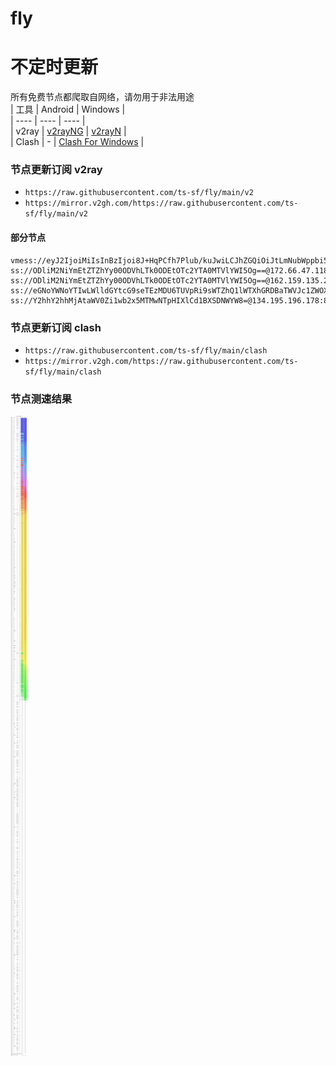 # fly
# 不定时更新
所有免费节点都爬取自网络，请勿用于非法用途  
|  工具  | Android  | Windows  |  
|  ----  | ----   | ----  |  
| v2ray  | [v2rayNG](https://github.com/2dust/v2rayNG/releases) | [v2rayN](https://github.com/2dust/v2rayN/releases) |  
| Clash  | - | [Clash For Windows](https://github.com/2dust/clashN/releases) | 
  
### 节点更新订阅  v2ray
- `https://raw.githubusercontent.com/ts-sf/fly/main/v2`  
- `https://mirror.v2gh.com/https://raw.githubusercontent.com/ts-sf/fly/main/v2`  

#### 部分节点  
``` 
vmess://eyJ2IjoiMiIsInBzIjoi8J+HqPCfh7Plub/kuJwiLCJhZGQiOiJtLmNubWppbi5uZXQiLCJwb3J0IjoiMTY2MzIiLCJpZCI6IjJiOGNmYjdiLWQzZTctNDUyNS04NDE4LWUxM2E5YjhmZDczYiIsImFpZCI6IjAiLCJzY3kiOiJhdXRvIiwibmV0Ijoid3MiLCJ0eXBlIjoibm9uZSIsImhvc3QiOiJkY2VmMjc4MjMzNDM0YTE1YzM1ODdlZjk5OGRkMTE5ZC5tb2Jnc2xiLnRiY2FjaGUuY29tIiwicGF0aCI6Ii8iLCJ0bHMiOiIiLCJzbmkiOiIiLCJ0ZXN0X25hbWUiOiLwn4eo8J+Hs+W5v+S4nCJ9
ss://ODliM2NiYmEtZTZhYy00ODVhLTk0ODEtOTc2YTA0MTVlYWI5Og==@172.66.47.118:443#%E6%9C%AA%E7%9F%A52
ss://ODliM2NiYmEtZTZhYy00ODVhLTk0ODEtOTc2YTA0MTVlYWI5Og==@162.159.135.232:443#%E6%9C%AA%E7%9F%A53
ss://eGNoYWNoYTIwLWlldGYtcG9seTEzMDU6TUVpRi9sWTZhQ1lWTXhGRDBaTWVJc1ZWOXprU3VlcU1zbVVxY01PNzJDdz0=@178.62.199.238:443#%E6%9C%AA%E7%9F%A54
ss://Y2hhY2hhMjAtaWV0Zi1wb2x5MTMwNTpHIXlCd1BXSDNWYW8=@134.195.196.178:812#%E6%9C%AA%E7%9F%A55%2019.8MB%2Fs
```
### 节点更新订阅  clash
- `https://raw.githubusercontent.com/ts-sf/fly/main/clash`  
- `https://mirror.v2gh.com/https://raw.githubusercontent.com/ts-sf/fly/main/clash`  

### 节点测速结果
![image](traffic.png)
